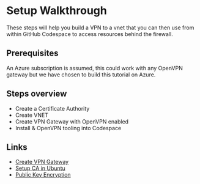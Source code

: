 # Setup Walkthrough

These steps will help you build a VPN to a vnet that you can then use from within GitHub Codespace to access resources behind the firewall. 

## Prerequisites 

An Azure subscription is assumed, this could work with any OpenVPN gateway but we have chosen to build this tutorial on Azure.

## Steps overview

- Create a Certificate Authority 
- Create VNET
- Create VPN Gateway with OpenVPN enabled
- Install & OpenVPN tooling into Codespace

## Links

- [Create VPN Gateway](https://www.getanadmin.com/azure/azure-point-to-site-vpn-setup-step-by-step/)
- [Setup CA in Ubuntu](https://www.digitalocean.com/community/tutorials/how-to-set-up-and-configure-a-certificate-authority-ca-on-ubuntu-20-04)
- [Public Key Encryption](https://www.okta.com/identity-101/public-key-encryption/)

